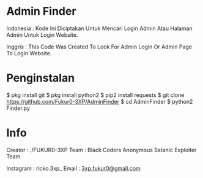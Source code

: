 # Admin Finder

Indonesia :
Kode Ini Diciptakan Untuk Mencari Login Admin Atau Halaman Admin Untuk Login Website.

Inggris : 
This Code Was Created To Look For Admin Login Or Admin Page To Login Website.

# Penginstalan

$ pkg install git 
$ pkg install python2
$ pip2 install requests
$ git clone https://github.com/Fukur0-3XP/AdminFinder
$ cd AdminFinder
$ python2 Finder.py

# Info

Creator : ./FUKUR0-3XP
Team : Black Coders Anonymous Satanic Exploiter Team

Instagram : ricko.3xp_
Email : 3xp.fukur0@gmail.com
